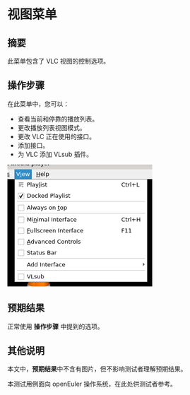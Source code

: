 # 视图菜单

## 摘要

此菜单包含了 VLC 视图的控制选项。

## 操作步骤

在此菜单中，您可以：

- 查看当前和停靠的播放列表。
- 更改播放列表视图模式。
- 更改 VLC 正在使用的接口。
- 添加接口。
- 为 VLC 添加 VLsub 插件。

![视图菜单](./img/视图菜单.png)

## 预期结果

正常使用 **操作步骤** 中提到的选项。

## 其他说明

本文中，**预期结果**中不含有图片，但不影响测试者理解预期结果。

本测试用例面向 openEuler 操作系统，在此处供测试者参考。
